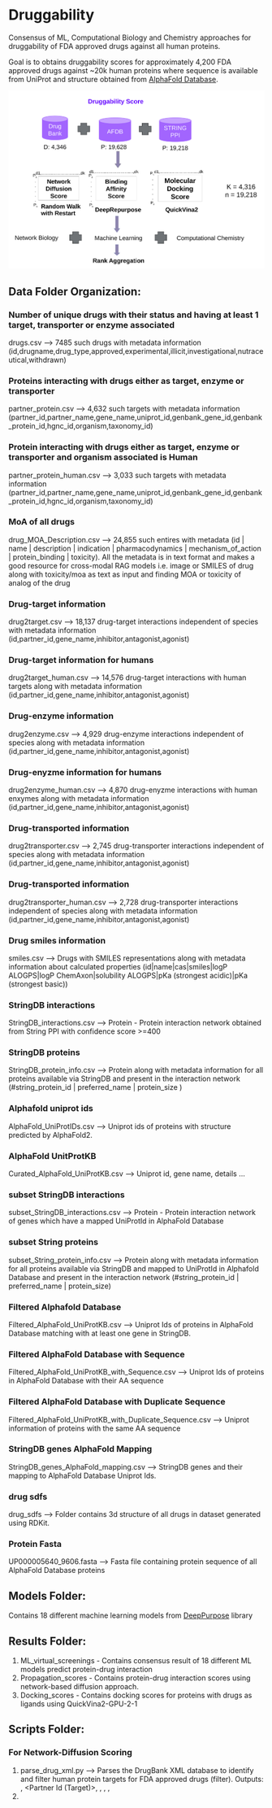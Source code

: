 # Druggability
Consensus of ML, Computational Biology and Chemistry approaches for druggability of FDA approved drugs against all human proteins.

Goal is to obtains druggability scores for approximately 4,200 FDA approved drugs against ~20k human proteins where sequence is available from UniProt and structure obtained from [AlphaFold Database](https://alphafold.ebi.ac.uk/).

![Basic Workflow](Workflow/Druggability_Workflow_Actual.jpg)

## Data Folder Organization:

### Number of unique drugs with their status and having at least 1 target, transporter or enzyme associated
drugs.csv --> 7485 such drugs with metadata information (id,drugname,drug_type,approved,experimental,illicit,investigational,nutraceutical,withdrawn)

### Proteins interacting with drugs either as target, enzyme or transporter
partner_protein.csv --> 4,632 such targets with metadata information (partner_id,partner_name,gene_name,uniprot_id,genbank_gene_id,genbank_protein_id,hgnc_id,organism,taxonomy_id)

### Protein interacting with drugs either as target, enzyme or transporter and organism associated is Human
partner_protein_human.csv --> 3,033 such targets with metadata information (partner_id,partner_name,gene_name,uniprot_id,genbank_gene_id,genbank_protein_id,hgnc_id,organism,taxonomy_id)

### MoA of all drugs
drug_MOA_Description.csv --> 24,855 such entires with metadata (id | name | description | indication | pharmacodynamics | mechanism_of_action | protein_binding | toxicity). All the metadata is in text format and makes a good resource for cross-modal RAG models i.e. image or SMILES of drug along with toxicity/moa as text as input and finding MOA or toxicity of analog of the drug

### Drug-target information
drug2target.csv --> 18,137 drug-target interactions independent of species with metadata information (id,partner_id,gene_name,inhibitor,antagonist,agonist)

### Drug-target information for humans
drug2target_human.csv --> 14,576 drug-target interactions with human targets along with metadata information (id,partner_id,gene_name,inhibitor,antagonist,agonist)

### Drug-enzyme information
drug2enzyme.csv --> 4,929 drug-enzyme interactions independent of species along with metadata information (id,partner_id,gene_name,inhibitor,antagonist,agonist)

### Drug-enyzme information for humans
drug2enzyme_human.csv --> 4,870 drug-enyzme interactions with human enxymes along with metadata information (id,partner_id,gene_name,inhibitor,antagonist,agonist)

### Drug-transported information
drug2transporter.csv --> 2,745 drug-transporter interactions independent of species along with metadata information (id,partner_id,gene_name,inhibitor,antagonist,agonist)

### Drug-transported information
drug2transporter_human.csv --> 2,728 drug-transporter interactions independent of species along with metadata information (id,partner_id,gene_name,inhibitor,antagonist,agonist)

### Drug smiles information
smiles.csv --> Drugs with SMILES representations along with metadata information about calculated properties (id|name|cas|smiles|logP ALOGPS|logP ChemAxon|solubility ALOGPS|pKa (strongest acidic)|pKa (strongest basic))

### StringDB interactions
StringDB_interactions.csv --> Protein - Protein interaction network  obtained from String PPI with confidence score >=400

### StringDB proteins
StringDB_protein_info.csv --> Protein along with metadata information for all proteins available via StringDB and present in the interaction network (#string_protein_id | preferred_name | protein_size )

### Alphafold uniprot ids
AlphaFold_UniProtIDs.csv --> Uniprot ids of proteins with structure predicted by AlphaFold2.

### AlphaFold UnitProtKB
Curated_AlphaFold_UniProtKB.csv -->  Uniprot id, gene name, details ...

### subset StringDB interactions
subset_StringDB_interactions.csv --> Protein -  Protein interaction network of genes which have a mapped UniProtId in AlphaFold Database

### subset String proteins
subset_String_protein_info.csv --> Protein along with metadata information for all proteins available via StringDB and mapped to UniProtId in Alphafold Database and present in the interaction network (#string_protein_id | preferred_name | protein_size)

### Filtered Alphafold Database
Filtered_AlphaFold_UniProtKB.csv --> Uniprot Ids of proteins in AlphaFold Database matching with at least one gene in StringDB.

### Filtered AlphaFold Database with Sequence
Filtered_AlphaFold_UniProtKB_with_Sequence.csv --> Uniprot Ids of proteins in AlphaFold Database with their AA sequence

### Filtered AlphaFold Database with Duplicate Sequence
Filtered_AlphaFold_UniProtKB_with_Duplicate_Sequence.csv --> Uniprot information of proteins with the same AA sequence

### StringDB genes AlphaFold Mapping
StringDB_genes_AlphaFold_mapping.csv --> StringDB genes and their mapping to AlphaFold Database Uniprot Ids.

### drug sdfs
drug_sdfs --> Folder contains 3d structure of all drugs in dataset generated using RDKit.

### Protein Fasta
UP000005640_9606.fasta --> Fasta file containing protein sequence of all AlphaFold Database proteins

## Models Folder:

Contains 18 different machine learning models from [DeepPurpose](https://github.com/kexinhuang12345/DeepPurpose) library 

## Results Folder:

1. ML_virtual_screenings - Contains consensus result of 18 different ML models predict protein-drug interaction
2. Propagation_scores - Contains protein-drug interaction scores using network-based diffusion approach.
3. Docking_scores - Contains docking scores for proteins with drugs as ligands using QuickVina2-GPU-2-1

## Scripts Folder:

### For Network-Diffusion Scoring

1. parse_drug_xml.py --> Parses the DrugBank XML database to identify and filter human protein targets for FDA approved drugs (filter). 
			 Outputs: <Drug Id>, <Partner Id (Target)>, <Gene Name>, <Inhibitor>, <Antagonist>, <Agonist>
2. 

